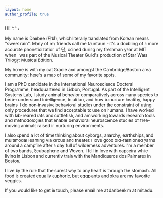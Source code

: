 ```yaml
---
layout: home
author_profile: true
---
```


Hi! ^.^  \\

My name is Danbee (단비), which literally translated from Korean means "sweet rain". Many of my friends call me tauntaun - it's a doubling of a more accurate phoneticization of 단, coined during my freshman year at MIT when I was part of the Musical Theater Guild's production of Star Wars Trilogy: Musical Edition. <br/>

My home is with my cat Gracie and amongst the Cambridge/Boston area community: here's a map of some of my favorite spots. <br/>

I am a PhD candidate in the International Neuroscience Doctoral Programme, headquartered in Lisbon, Portugal. As part of the Intelligent Systems Lab, I study animal behavior comparatively across many species to better understand intelligence, intuition, and how to nurture healthy, happy brains. I do non-invasive behavioral studies under the constraint of using only procedures that we find acceptable to use on humans. I have worked with lab-reared rats and cuttlefish, and am working towards research tools and methodologies that enable behavioral neuroscience studies of free-moving animals raised in nurturing environments. <br/>

I also spend a lot of time thinking about cyborgs, anarchy, earthships, and multimodal learning via circus and theater. I love good old-fashioned yarns around a campfire after a day full of wilderness adventures. I'm a member of two bands, Scubaphone and Woven. I fell in love with capoeira while living in Lisbon and currently train with the Mandigueros dos Palmares in Boston. <br/>

I live by the rule that the surest way to any heart is through the stomach. All food is created equally euphoric, but eggplants and okra are my favorite veggies. <br/>

If you would like to get in touch, please email me at danbeekim at mit.edu.
